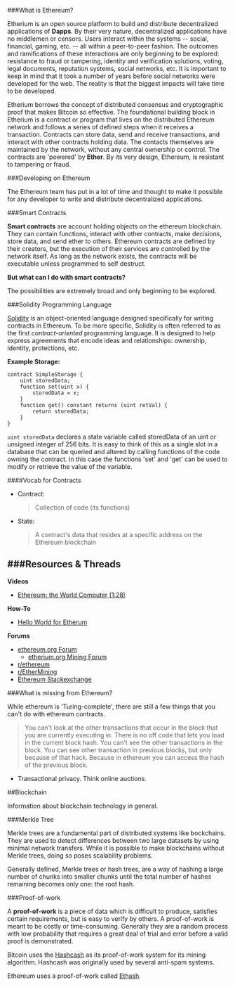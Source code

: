 ###What is Ethereum?

Etherium is an open source platform to build and distribute decentralized applications of **Dapps**. By their very nature, decentralized applications have no middlemen or censors. Users interact within the systems -- social, financial, gaming, etc. -- all within a peer-to-peer fashion. The outcomes and ramifications of these interactions are only beginning to be explored: resistance to fraud or tampering, identity and verification solutions, voting, legal documents, reputation systems, social networks, etc. It is important to keep in mind that it took a number of years before social networks were developed for the web. The reality is that the biggest impacts will take time to be developed. 

Etherium borrows the concept of distributed consensus and cryptographic proof that makes Bitcoin so effective. The foundational building block in Etherium is a contract or program that lives on the distributed Ethereum network and follows a series of defined steps when it receives a transaction. Contracts can store data, send and receive transactions, and interact with other contracts holding data. The contacts themselves are maintained by the network, without any central ownership or control. The contracts are 'powered' by **Ether**. By its very design, Ethereum, is resistant to tampering or fraud.

###Developing on Ethereum

The Ethereum team has put in a lot of time and thought to make it possible for any developer to write and distribute decentralized applications.

###Smart Contracts

**Smart contracts** are account holding objects on the ethereum blockchain. They can contain functions, interact with other contracts, make decisions, store data, and send ether to others. Ethereum contracts are defined by their creators, but the execution of their services are controlled by the network itself. As long as the network exists, the contracts will be executable unless programmed to self destruct.

**But what can I do with smart contracts?**

The possibilities are extremely broad and only beginning to be explored. 

###Solidity Programming Language

[Solidity](https://github.com/ethereum/wiki/wiki/The-Solidity-Programming-Language) is an object-oriented language designed specifically for writing contracts in Ethereum. To be more specific, Solidity is often referred to as the first *contract-oriented* programming language. It is designed to help express agreements that encode ideas and relationships: ownership, identity, protections, etc.

**Example Storage:**
```solidity
contract SimpleStorage {
    uint storedData;
    function set(uint x) {
        storedData = x;
    }
    function get() constant returns (uint retVal) {
        return storedData;
    }
}
```

`uint storedData` declares a state variable called storedData of an uint or unsigned integer of 256 bits. It is easy to think of this as a single slot in a database that can be queried and altered by calling functions of the code owning the contract. In this case the functions 'set' and 'get' can be used to modify or retrieve the value of the variable. 

####Vocab for Contracts
- Contract:
	
	> Collection of code (its functions)
- State:
	
	> A contract's data that resides at a specific address on the Ethereum blockchain

###Resources & Threads
---
**Videos**

- [Ethereum: the World Computer (1:28)](https://www.youtube.com/watch?v=j23HnORQXvs)

**How-To**

- [Hello World for Etherum](https://www.ethereum.org/greeter)

**Forums**

- [ethereum.org Forum](https://forum.ethereum.org/)
  - [etherium.org Mining Forum](https://forum.ethereum.org/categories/mining)
- [r/ethereum](https://www.reddit.com/r/ethereum)
- [r/EtherMining](https://www.reddit.com/r/EtherMining/)
- [Ethereum Stackexchange](http://ethereum.stackexchange.com/)

###What is missing from Ethereum?

While ethereum is 'Turing-complete', there are still a few things that you can't do with ethereum contracts.

> You can't look at the other transactions that occur in the block that you are currently executing in.  There is no off code that lets you load in the current block hash. You can't see the other transactions in the block. You can see other transaction in previous blocks, but only because of that hack. Because in ethereum you can access the hash of the previous block.	

- Transactional privacy. Think online auctions. 

##Blockchain

Information about blockchain technology in general.

###Merkle Tree

Merkle trees are a fundamental part of distributed systems like bockchains. They are used to detect differences between two large datasets by using minimal network transfers. While it is possible to make blockchains without Merkle trees, doing so poses scalability problems. 

Generally defined, Merkle trees or hash trees, are a way of hashing a large number of chunks into smaller chunks until the total number of hashes remaining becomes only one: the root hash.

###Proof-of-work

A **proof-of-work** is a piece of data which is difficult to produce, satisfies certain requirements, but is easy to verify by others. A proof-of-work is meant to be costly or time-consuming. Generally they are a random process with low probability that requires a great deal of trial and error before a valid proof is demonstrated.

Bitcoin uses the [Hashcash](https://en.wikipedia.org/wiki/Hashcash) as its proof-of-work system for its mining algorithm. Hashcash was originally used by several anti-spam systems.

Ethereum uses a proof-of-work called [Ethash](https://github.com/ethereum/wiki/wiki/Ethash).
